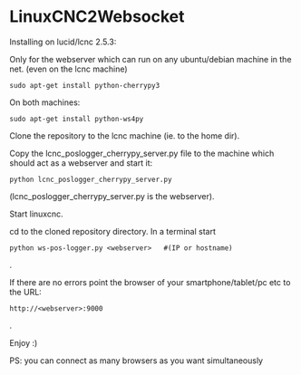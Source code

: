 LinuxCNC2Websocket
==================

Installing on lucid/lcnc 2.5.3:

Only for the webserver which can run on any ubuntu/debian machine in the net. (even on the lcnc machine)

	sudo apt-get install python-cherrypy3
	
On both machines:

	sudo apt-get install python-ws4py

Clone the repository to the lcnc machine (ie. to the home dir).

Copy the lcnc_poslogger_cherrypy_server.py file to the machine which should act as a webserver and start it:

	python lcnc_poslogger_cherrypy_server.py
	
(lcnc_poslogger_cherrypy_server.py is the webserver).

Start linuxcnc.

cd to the cloned repository directory.
In a terminal start 

	python ws-pos-logger.py <webserver>   #(IP or hostname)

.

If there are no errors point the browser of your smartphone/tablet/pc etc
to the URL:

	http://<webserver>:9000

.

Enjoy :)

PS: you can connect as many browsers as you want simultaneously
